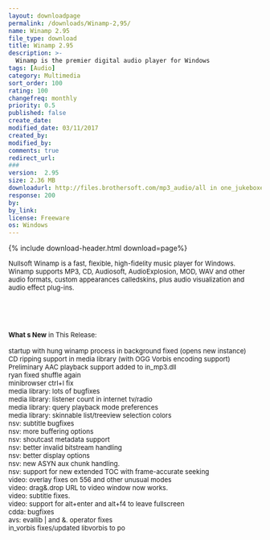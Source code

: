 ```yaml
---
layout: downloadpage
permalink: /downloads/Winamp-2,95/
name: Winamp 2.95
file_type: download
title: Winamp 2.95
description: >-
  Winamp is the premier digital audio player for Windows
tags: [Audio]
category: Multimedia
sort_order: 100
rating: 100
changefreq: monthly
priority: 0.5
published: false
create_date:
modified_date: 03/11/2017
created_by:
modified_by:
comments: true
redirect_url:
###
version:  2.95
size: 2.36 MB
downloadurl: http://files.brothersoft.com/mp3_audio/all in one_jukeboxes/winamp295.exe
response: 200
by:
by_link:
license: Freeware
os: Windows
---
```


{% include download-header.html download=page%}

<p style="fix-download-text !important">
<p><font size="2">Nullsoft Winamp is a fast, flexible, high-fidelity music player for Windows. Winamp supports MP3, CD, Audiosoft, AudioExplosion, MOD, WAV and other audio formats, custom appearances calledskins, plus audio visualization and audio effect plug-ins.</font></p>
<!-- google_ad_section_end -->
<p><font size="2">&#160;</font></p>
<div class="celltext_big"><br />
<br />
<font size="2"><strong>What s New</strong> in This Release:<br />
<br />
startup with hung winamp process in background fixed (opens new instance)<br />
CD ripping support in media library (with OGG Vorbis encoding support)<br />
Preliminary AAC playback support added to in_mp3.dll<br />
ryan fixed shuffle again<br />
minibrowser ctrl+l fix<br />
media library: lots of bugfixes<br />
media library: listener count in internet tv/radio<br />
media library: query playback mode preferences<br />
media library: skinnable list/treeview selection colors<br />
nsv: subtitle bugfixes<br />
nsv: more buffering options<br />
nsv: shoutcast metadata support<br />
nsv: better invalid bitstream handling<br />
nsv: better display options<br />
nsv: new ASYN aux chunk handling.<br />
nsv: support for new extended TOC with frame-accurate seeking<br />
video: overlay fixes on 556 and other unusual modes<br />
video: drag&amp;.drop URL to video window now works.<br />
video: subtitle fixes.<br />
video: support for alt+enter and alt+f4 to leave fullscreen<br />
cdda: bugfixes<br />
avs: evallib | and &amp;. operator fixes<br />
in_vorbis fixes/updated libvorbis to po</font></div></p>
